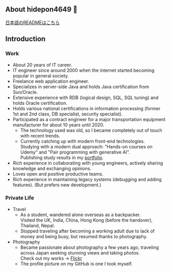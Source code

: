 ## About hidepon4649 👋

<!--
**hidepon4649/hidepon4649** is a ✨ _special_ ✨ repository because its `README.md` (this file) appears on your GitHub profile.

Here are some ideas to get you started:

- 🔭 I’m currently working on ...
- 🌱 I’m currently learning ...
- 👯 I’m looking to collaborate on ...
- 🤔 I’m looking for help with ...
- 💬 Ask me about ...
- 📫 How to reach me: ...
- 😄 Pronouns: ...
- ⚡ Fun fact: ...
-->

[日本語のREADMEはこちら](README.md)

## Introduction

### Work
- About 20 years of IT career.
- IT engineer since around 2000 when the internet started becoming popular in general society.
- Freelance web application engineer.
- Specializes in server-side Java and holds Java certification from Sun/Oracle.
- Extensive experience with RDB (logical design, SQL, SQL tuning) and holds Oracle certification.
- Holds various national certifications in information processing (former 1st and 2nd class, DB specialist, security specialist).
- Participated as a contract engineer for a major transportation equipment manufacturer for about 10 years until 2020.
  - The technology used was old, so I became completely out of touch with recent trends.
  - Currently catching up with modern front-end technologies.
    <br>Studying with a modern dual approach: "Hands-on courses on Udemy" and "Pair programming with generative AI".
    <br>Publishing study results in my [portfolio](https://github.com/hidepon4649/AttendanceManagement).
- Rich experience in collaborating with young engineers, actively sharing knowledge and exchanging opinions.
- Loves open and positive productive teams.
- Rich experience in maintaining legacy systems (debugging and adding features). (But prefers new development.)

### Private Life

- Travel
    - As a student, wandered alone overseas as a backpacker.
    <br>Visited the UK, India, China, Hong Kong (before the handover), Thailand, Nepal.
    - Stopped traveling after becoming a working adult due to lack of money and being busy, but resumed thanks to photography.
- Photography
    - Became passionate about photography a few years ago, traveling across Japan seeking stunning views and taking photos.
    <br>Check out my works → [Flickr](https://www.flickr.com/people/hidepon/)
    - The profile picture on my GitHub is one I took myself.

